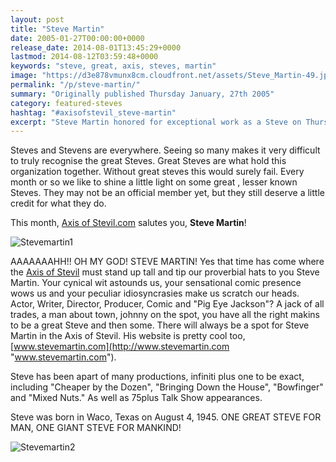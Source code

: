 ```yaml
---
layout: post
title: "Steve Martin"
date: 2005-01-27T00:00:00+0000
release_date: 2014-08-01T13:45:29+0000
lastmod: 2014-08-12T03:59:48+0000
keywords: "steve, great, axis, steves, martin"
image: "https://d3e878vmunx8cm.cloudfront.net/assets/Steve_Martin-49.jpg"
permalink: "/p/steve-martin/"
summary: "Originally published Thursday January, 27th 2005"
category: featured-steves
hashtag: "#axisofstevil_steve-martin"
excerpt: "Steve Martin honored for exceptional work as a Steve on Thursday January, 27th 2005"
---
```


[id_1]: https://d3e878vmunx8cm.cloudfront.net/assets/Steve_Martin-49.jpg "Stevemartin1"[id_2]: https://d3e878vmunx8cm.cloudfront.net/assets/Steve_Martin-108.jpg "Stevemartin2"
Steves and Stevens are everywhere. Seeing so many makes it very difficult to truly recognise the great Steves. Great Steves are what hold this organization together. Without great steves this would surely fail. Every month or so we like to shine a little light on some great , lesser known Steves. They may not be an official member yet, but they still deserve a little credit for what they do.

This month, [Axis of Stevil.com](/ "Axis of Stevil.com") salutes you, **Steve Martin**!

![Stevemartin1][id_1]

AAAAAAAHH!! OH MY GOD! STEVE  MARTIN! Yes that time has come where the [Axis of Stevil](/ "Axis of Stevil") must stand up tall and tip our proverbial hats to you Steve Martin. Your cynical wit astounds us, your sensational comic presence wows us and your peculiar idiosyncrasies make us scratch our heads. Actor, Writer, Director, Producer, Comic and "Pig Eye Jackson"? A jack of all trades, a man about town, johnny on the spot, you have all the right makins to be a great Steve and then some. There will always be a spot for Steve Martin in the Axis of Stevil. His website is pretty cool too, [www.stevemartin.com](http://www.stevemartin.com "www.stevemartin.com").

Steve has been apart of many productions, infiniti plus one to be exact, including "Cheaper by the Dozen", "Bringing Down the House", "Bowfinger" and "Mixed Nuts." As well as 75plus Talk Show appearances.

Steve was born in Waco, Texas on August 4, 1945. ONE GREAT STEVE FOR MAN, ONE GIANT STEVE FOR MANKIND!

![Stevemartin2][id_2]

